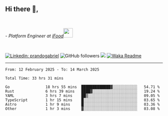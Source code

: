 <h2>Hi there  👋,</h2> </br>

<p><em>- Platform Engineer at <a href="https://www.ifood.com.br/">iFood</a><img src="https://media.giphy.com/media/WUlplcMpOCEmTGBtBW/giphy.gif" width="30"> 
</em></p></br>


[![Linkedin: prandogabriel](https://img.shields.io/badge/-prandogabriel-blue?style=flat-square&logo=Linkedin&logoColor=white&link=https://www.linkedin.com/in/prandogabriel/)](https://www.linkedin.com/in/prandogabriel)
![GitHub followers](https://img.shields.io/github/followers/prandogabriel?label=Follow&style=social)
![](https://visitor-badge.glitch.me/badge?page_id=prandogabriel.prandogabriel)
[![Waka Readme](https://github.com/prandogabriel/prandogabriel/actions/workflows/update-stats.yml.yml/badge.svg)](https://github.com/prandogabriel/prandogabriel/actions/workflows/update-stats.yml.yml)

---

<!--START_SECTION:waka-->

```golang
From: 12 February 2025 - To: 14 March 2025

Total Time: 33 hrs 31 mins

Go                18 hrs 55 mins  █████████████▓░░░░░░░░░░░   54.71 %
Rust              6 hrs 39 mins   ████▓░░░░░░░░░░░░░░░░░░░░   19.24 %
YAML              3 hrs 7 mins    ██▒░░░░░░░░░░░░░░░░░░░░░░   09.05 %
TypeScript        1 hr 15 mins    █░░░░░░░░░░░░░░░░░░░░░░░░   03.65 %
Astro             1 hr 9 mins     █░░░░░░░░░░░░░░░░░░░░░░░░   03.36 %
Other             1 hr 3 mins     ▓░░░░░░░░░░░░░░░░░░░░░░░░   03.08 %
```

<!--END_SECTION:waka-->
